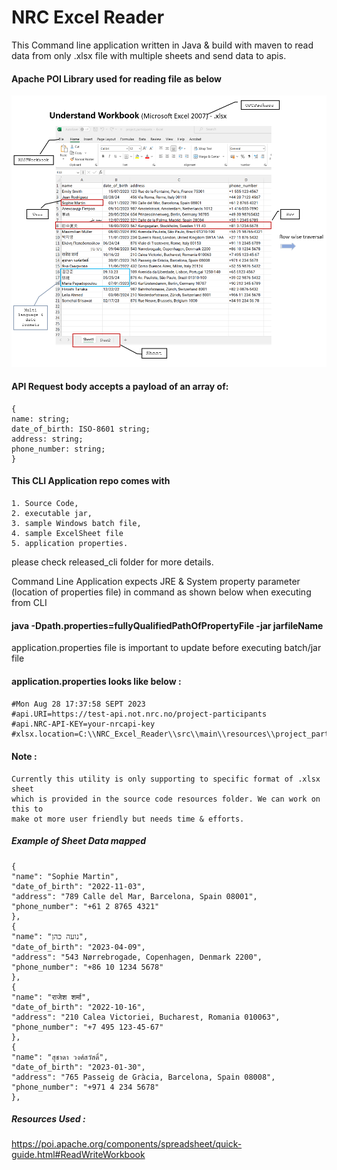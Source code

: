 # NRC Excel Reader
This Command line application written in Java & build with maven to 
read data from only .xlsx file with multiple sheets and send data to apis.

#### Apache POI Library used for reading file as below
![img_1.png](img_1.png)

#### API Request body accepts a payload of an array of:
    {
    name: string;
    date_of_birth: ISO-8601 string;
    address: string;
    phone_number: string;
    }
#### This CLI Application repo comes with 
    1. Source Code,
    2. executable jar,
    3. sample Windows batch file,
    4. sample ExcelSheet file 
    5. application properties.
please check released_cli folder for more details.

Command Line Application expects JRE & System property parameter (location of properties file) in command 
as shown below when executing from CLI
#### java -Dpath.properties=fullyQualifiedPathOfPropertyFile -jar jarfileName

application.properties file is important to update before executing batch/jar file

#### application.properties looks like below :
#### 
    #Mon Aug 28 17:37:58 SEPT 2023
    #api.URI=https://test-api.not.nrc.no/project-participants
    #api.NRC-API-KEY=your-nrcapi-key
    #xlsx.location=C:\\NRC_Excel_Reader\\src\\main\\resources\\project_participants.xlsx


#### Note : 
    Currently this utility is only supporting to specific format of .xlsx sheet 
    which is provided in the source code resources folder. We can work on this to 
    make ot more user friendly but needs time & efforts.

##### Example of Sheet Data mapped
    {
    "name": "Sophie Martin",
    "date_of_birth": "2022-11-03",
    "address": "789 Calle del Mar, Barcelona, Spain 08001",
    "phone_number": "+61 2 8765 4321"
    },
    {
    "name": "נועה כהן",
    "date_of_birth": "2023-04-09",
    "address": "543 Nørrebrogade, Copenhagen, Denmark 2200",
    "phone_number": "+86 10 1234 5678"
    },
    {
    "name": "राजेश शर्मा",
    "date_of_birth": "2022-10-16",
    "address": "210 Calea Victoriei, Bucharest, Romania 010063",
    "phone_number": "+7 495 123-45-67"
    },
    {
    "name": "สุชาดา วงศ์สวัสดิ์",
    "date_of_birth": "2023-01-30",
    "address": "765 Passeig de Gràcia, Barcelona, Spain 08008",
    "phone_number": "+971 4 234 5678"
    },

##### Resources Used :
https://poi.apache.org/components/spreadsheet/quick-guide.html#ReadWriteWorkbook
